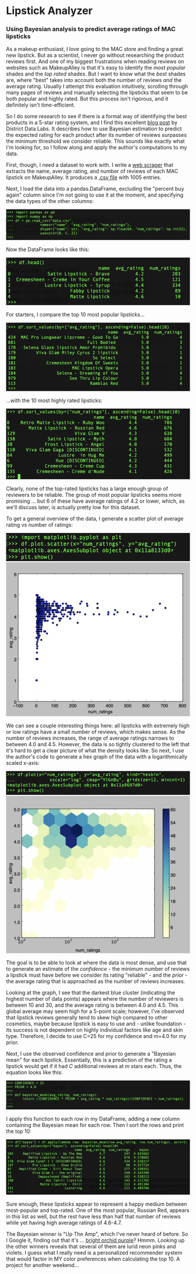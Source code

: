 # Lipstick Analyzer
### Using Bayesian analysis to predict average ratings of MAC lipsticks

As a makeup enthusiast, I love going to the MAC store and finding a great new lipstick. But as a scientist, I never go without researching the product reviews first. And one of my biggest frustrations when reading reviews on websites such as MakeupAlley is that it's easy to identify the _most popular_ shades and the _top rated_ shades. But I want to know what the _best_ shades are, where "best" takes into account both the number of reviews _and_ the average rating. Usually I attempt this evaluation intuitively, scrolling through many pages of reviews and manually selecting the lipsticks that seem to be both popular and highly rated. But this process isn't rigorous, and it definitely isn't time-efficient.

So I do some research to see if there is a formal way of identifying the best products in a 5-star rating system, and I find this excellent [blog post][ref1] by District Data Labs.  It describes how to use Bayesian estimation to predict the expected rating for each product after its number of reviews surpasses the minimum threshold we consider reliable. This sounds like exactly what I'm looking for, so I follow along and apply the author's computations to my data.

First, though, I need a dataset to work with. I write a [web scraper](scraper.py) that extracts the name, average rating, and number of reviews of each MAC lipstick on MakeupAlley. It produces a [.csv file](data.csv) with 1005 entries.

Next, I load the data into a pandas.DataFrame, excluding the "percent buy again" column since I'm not going to use it at the moment, and specifying the data types of the other columns:

<img src="images/img1.png" width="800" />

Now the DataFrame looks like this:

![](images/img2.png)

For starters, I compare the top 10 most popular lipsticks...

![](images/img3.png)

...with the 10 most highly rated lipsticks:

![](images/img4.png)

Clearly, none of the top-rated lipsticks has a large enough group of reviewers to be reliable. The group of most popular lipsticks seems more promising ... but 6 of these have average ratings of 4.2 or lower, which, as we'll discuss later, is actually pretty low for this dataset.

To get a general overview of the data, I generate a scatter plot of average rating vs number of ratings:

![](images/img5.png)
![](images/img6.png)

We can see a couple interesting things here: all lipsticks with extremely high or low ratings have a small number of reviews, which makes sense.  As the number of reviews increases, the range of average ratings narrows to between 4.0 and 4.5. However, the data is so tightly clustered to the left that it's hard to get a clear picture of what the density looks like. So next, I use the author's code to generate a hex graph of the data with a logarithmically scaled x-axis:

![](images/img7.png)
![](images/img8.png) 

The goal is to be able to look at where the data is most dense, and use that to generate an estimate of the _confidence_ - the minimum number of reviews a lipstick must have before we consider its rating "reliable" - and the _prior_ - the average rating that is approached as the number of reviews increases.

Looking at the graph, I see that the darkest blue cluster (indicating the highest number of data points) appears where the number of reviewers is between 10 and 30, and the average rating is between 4.0 and 4.5. This global average may seem high for a 5-point scale; however, I've observed that lipstick reviews generally tend to skew high compared to other cosmetics, maybe because lipstick is easy to use and - unlike foundation - its success is not dependent on highly individual factors like age and skin type. Therefore, I decide to use C=25 for my confidence and m=4.0 for my prior.

Next, I use the observed confidence and prior to generate a "Bayesian mean" for each lipstick.  Essentially, this is a prediction of the rating a lipstick would get if it had _C_ additional reviews at _m_ stars each.  Thus, the equation looks like this:

![](images/img9.png)

I apply this function to each row in my DataFrame, adding a new column containing the Bayesian mean for each row. Then I sort the rows and print the top 10:

![](images/img10.png)

Sure enough, these lipsticks appear to represent a happy medium between most-popular and top-rated. One of the most popular, Russian Red, appears in this list as well, but the rest have less than half that number of reviews while yet having high average ratings of 4.6-4.7.

The Bayesian winner is "Up The Amp", which I've never heard of before. So I Google it, finding out that it's ... [bright orchid purple][ref2]?  Hmmm. Looking up the other winners reveals that several of them are lurid neon pinks and violets. I guess what I really need is a personalized recommender system that would factor in MY color preferences when calculating the top 10.  A project for another weekend...





[//]: # 
[ref1]: https://medium.com/district-data-labs/computing-a-bayesian-estimate-of-star-rating-means-651496a890ab
[ref2]: https://www.temptalia.com/product/mac-cosmetics-lipstick/up-the-amp/ 